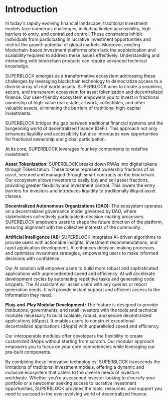 # Introduction

In today's rapidly evolving financial landscape, traditional investment models face numerous challenges, including limited accessibility, high barriers to entry, and centralized control. These constraints inhibit individuals from participating in lucrative investment opportunities and restrict the growth potential of global markets. Moreover, existing blockchain-based investment platforms often lack the sophistication and scalability required to address these issues effectively. Understanding and interacting with blockchain products can require advanced technical knowledge.

SUPERBLOCK emerges as a transformative ecosystem addressing these challenges by leveraging blockchain technology to democratize access to a diverse array of real-world assets. SUPERBLOCK aims to create a seamless, secure, and transparent ecosystem for asset tokenization and decentralized finance. Our user-friendly ecosystem empowers you to Invest in fractional ownership of high-value real estate, artwork, collectibles, and other valuable assets, eliminating the barriers of traditional high-capital investments.

SUPERBLOCK bridges the gap between traditional financial systems and the burgeoning world of decentralized finance (DeFi). This approach not only enhances liquidity and accessibility but also introduces new opportunities for fractional ownership and global participation.

At its core, SUPERBLOCK leverages four key components to redefine investment:

**Asset Tokenization:** SUPERBLOCK breaks down RWAs into digital tokens through Tokenization. These tokens represent ownership fractions of an asset, secured and managed through smart contracts on the blockchain. Our ecosystem allows investors to easily buy and sell asset fractions, providing greater flexibility and investment control. This lowers the entry barriers for investors and introduces liquidity to traditionally illiquid asset classes.

**Decentralized Autonomous Organizations (DAO):** The ecosystem operates on a decentralized governance model governed by DAO, where stakeholders collectively participate in decision-making processes. SUPERBLOCK empowers users to shape the future direction of the platform, ensuring alignment with the collective interests of the community.

**Artificial Intelligence (AI):** SUPERBLOCK integrates AI-driven algorithms to provide users with actionable insights, investment recommendations, and rapid application development. AI enhances decision-making processes and optimizes investment strategies, empowering users to make informed decisions with confidence.

Our AI solution will empower users to build more robust and sophisticated applications with unprecedented speed and efficiency. AI will accelerate development cycles by automating repetitive tasks and generating code snippets. The AI assistant will assist users with any queries or report generation needs. It will provide instant support and efficient access to the information they need.

**Plug-and-Play Modular Development:** The feature is designed to provide institutions, governments, and retail investors with the tools and technical modules necessary to build scalable, robust, and secure decentralized applications (dApps). It enables users to construct exceptional decentralized applications (dApps) with unparalleled speed and efficiency.

Our interoperable modules offer developers the flexibility to create customized dApps without starting from scratch. Our modular approach empowers you to focus on your core competencies while leveraging our pre-built components.

By combining these innovative technologies, SUPERBLOCK transcends the limitations of traditional investment models, offering a dynamic and inclusive ecosystem that caters to the diverse needs of investors worldwide. Whether you're a seasoned investor looking to diversify your portfolio or a newcomer seeking access to lucrative investment opportunities, SUPERBLOCK provides the tools, resources, and support you need to succeed in the ever-evolving world of decentralized finance.
